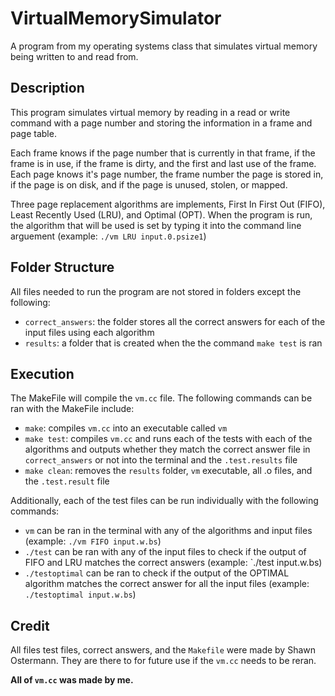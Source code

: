 # VirtualMemorySimulator

A program from my operating systems class that simulates virtual memory being written to and read from.

## Description

This program simulates virtual memory by reading in a read or write command with a page number and storing the information in a frame and page table.

Each frame knows if the page number that is currently in that frame, if the frame is in use, if the frame is dirty, and the first and last use of the frame. Each page knows it's page number, the frame number the page is stored in, if the page is on disk, and if the page is unused, stolen, or mapped.

Three page replacement algorithms are implements, First In First Out (FIFO), Least Recently Used (LRU), and Optimal (OPT). When the program is run, the algorithm that will be used is set by typing it into the command line arguement (example: `./vm LRU input.0.psize1`)

## Folder Structure

All files needed to run the program are not stored in folders except the following:

- `correct_answers`: the folder stores all the correct answers for each of the input files using each algorithm
- `results`: a folder that is created when the the command `make test` is ran

## Execution

The MakeFile will compile the `vm.cc` file. The following commands can be ran with the MakeFile include:

- `make`: compiles `vm.cc` into an executable called `vm`
- `make test`: compiles `vm.cc` and runs each of the tests with each of the algorithms and outputs whether they match the correct answer file in `correct_answers` or not into the terminal and the `.test.results` file
- `make clean`: removes the `results` folder, `vm` executable, all .o files, and the `.test.result` file

Additionally, each of the test files can be run individually with the following commands:

- `vm` can be ran in the terminal with any of the algorithms and input files (example: `./vm FIFO input.w.bs`) 
- `./test` can be ran with any of the input files to check if the output of FIFO and LRU matches the correct answers (example: `./test input.w.bs)
- `./testoptimal` can be ran to check if the output of the OPTIMAL algorithm matches the correct answer for all the input files (example: `./testoptimal input.w.bs`)

## Credit

All files test files, correct answers, and the `Makefile` were made by Shawn Ostermann. They are there to for future use if the `vm.cc` needs to be reran. 

**All of `vm.cc` was made by me.**
